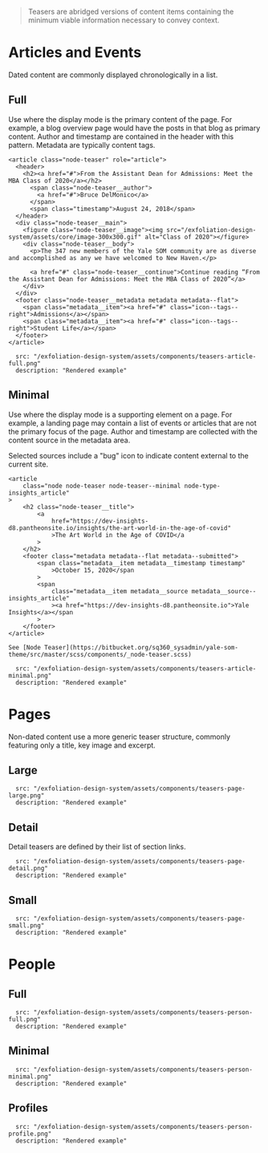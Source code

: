 > Teasers are abridged versions of content items containing the minimum viable information necessary to convey context.

# Articles and Events

Dated content are commonly displayed chronologically in a list.

## Full

Use where the display mode is the primary content of the page. For example, a blog overview page would have the posts in that blog as primary content. Author and timestamp are contained in the header with this pattern. Metadata are typically content tags.

```html|plain,light
<article class="node-teaser" role="article">
  <header>
    <h2><a href="#">From the Assistant Dean for Admissions: Meet the MBA Class of 2020</a></h2>
      <span class="node-teaser__author">
  	    <a href="#">Bruce DelMonico</a>
      </span>
      <span class="timestamp">August 24, 2018</span>
  </header>
  <div class="node-teaser__main">
    <figure class="node-teaser__image"><img src="/exfoliation-design-system/assets/core/image-300x300.gif" alt="Class of 2020"></figure>
    <div class="node-teaser__body">
      <p>The 347 new members of the Yale SOM community are as diverse and accomplished as any we have welcomed to New Haven.</p>

      <a href="#" class="node-teaser__continue">Continue reading “From the Assistant Dean for Admissions: Meet the MBA Class of 2020”</a>
    </div>
  </div>
  <footer class="node-teaser__metadata metadata metadata--flat">
    <span class="metadata__item"><a href="#" class="icon--tags--right">Admissions</a></span>
    <span class="metadata__item"><a href="#" class="icon--tags--right">Student Life</a></span>
  </footer>
</article>
```

```image|span-4
  src: "/exfoliation-design-system/assets/components/teasers-article-full.png"
  description: "Rendered example"
```

## Minimal

Use where the display mode is a supporting element on a page. For example, a landing page may contain a list of events or articles that are not the primary focus of the page. Author and timestamp are collected with the content source in the metadata area.

Selected sources include a "bug" icon to indicate content external to the current site.

```html|span-4
<article
	class="node node-teaser node-teaser--minimal node-type-insights_article"
>
	<h2 class="node-teaser__title">
		<a
			href="https://dev-insights-d8.pantheonsite.io/insights/the-art-world-in-the-age-of-covid"
			>The Art World in the Age of COVID</a
		>
	</h2>
	<footer class="metadata metadata--flat metadata--submitted">
		<span class="metadata__item metadata__timestamp timestamp"
			>October 15, 2020</span
		>
		<span
			class="metadata__item metadata__source metadata__source--insights_article"
			><a href="https://dev-insights-d8.pantheonsite.io">Yale Insights</a></span
		>
	</footer>
</article>
```

```hint|neutral,span-2
See [Node Teaser](https://bitbucket.org/sq360_sysadmin/yale-som-theme/src/master/scss/components/_node-teaser.scss)
```

```image|span-2
  src: "/exfoliation-design-system/assets/components/teasers-article-minimal.png"
  description: "Rendered example"
```

# Pages

Non-dated content use a more generic teaser structure, commonly featuring only a title, key image and excerpt.

## Large

```image|span-5
  src: "/exfoliation-design-system/assets/components/teasers-page-large.png"
  description: "Rendered example"
```

## Detail

Detail teasers are defined by their list of section links.

```image|span-3
  src: "/exfoliation-design-system/assets/components/teasers-page-detail.png"
  description: "Rendered example"
```

## Small

```image|span-3
  src: "/exfoliation-design-system/assets/components/teasers-page-small.png"
  description: "Rendered example"
```

# People

## Full

```image|span-4
  src: "/exfoliation-design-system/assets/components/teasers-person-full.png"
  description: "Rendered example"
```

## Minimal

```image|span-2
  src: "/exfoliation-design-system/assets/components/teasers-person-minimal.png"
  description: "Rendered example"
```

## Profiles

```image|span-2
  src: "/exfoliation-design-system/assets/components/teasers-person-profile.png"
  description: "Rendered example"
```
